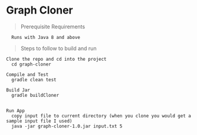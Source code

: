 # Graph Cloner

> Prerequisite Requirements
```
  Runs with Java 8 and above
```  

> Steps to follow to build and run 
```
Clone the repo and cd into the project
  cd graph-cloner
  
Compile and Test
  gradle clean test

Build Jar
  gradle buildCloner


Run App
  copy input file to current directory (when you clone you would get a sample input file I used)
  java -jar graph-cloner-1.0.jar input.txt 5

```
